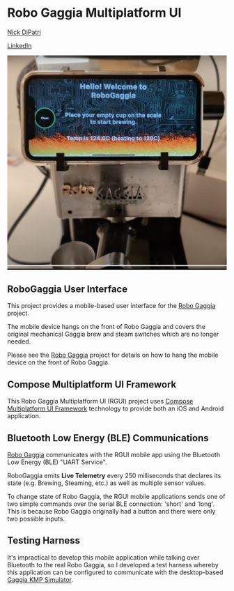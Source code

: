 # Robo Gaggia Multiplatform UI

[Nick DiPatri](ndipatri@gmail.com)

[LinkedIn](https://www.linkedin.com/in/ndipatri/)

![Robo Gaggia](media/gaggia1.png)


## RoboGaggia User Interface ##

This project provides a mobile-based user interface for the [Robo Gaggia](https://github.com/ndipatri/RoboGaggia) project.

The mobile device hangs on the front of Robo Gaggia and covers the original mechanical Gaggia brew and steam switches which are no longer needed.

Please see the [Robo Gaggia](https://github.com/ndipatri/RoboGaggia) project for details on how to hang the mobile device on the front of Robo Gaggia.


## Compose Multiplatform UI Framework

This Robo Gaggia Multiplatform UI (RGUI) project uses [Compose Multiplatform UI Framework](https://www.jetbrains.com/lp/compose-multiplatform/) technology to provide both an iOS and Android application.


## Bluetooth Low Energy (BLE) Communications

[Robo Gaggia](https://github.com/ndipatri/RoboGaggia) communicates with the RGUI mobile app using the Bluetooth Low Energy (BLE) "UART Service".

RoboGaggia emits **Live Telemetry** every 250 milliseconds that declares its state (e.g. Brewing, Steaming, etc.) as well as multiple sensor values.

To change state of Robo Gaggia, the RGUI mobile applications sends one of two simple commands over the serial BLE connection: 'short' and 'long'.  This is because Robo Gaggia originally had a button and there were only two possible inputs.



## Testing Harness ##

It's impractical to develop this mobile application while talking over Bluetooth to the real Robo Gaggia, so I developed a test harness whereby this application can be configured to communicate with the desktop-based [Gaggia KMP Simulator](https://github.com/ndipatri/GaggiaKMPSimulator).


